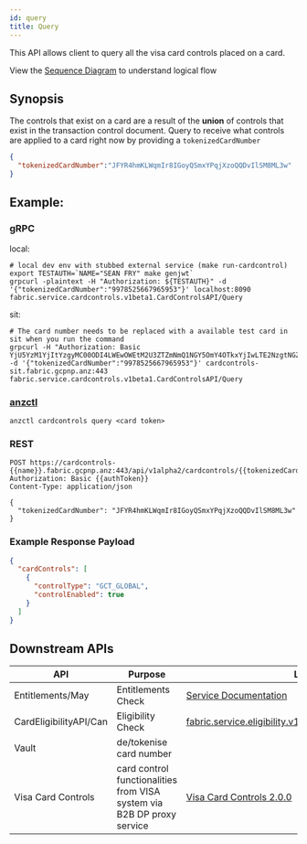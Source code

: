```yaml
---
id: query
title: Query
---
```


This API allows client to query all the visa card controls placed on a card.

View the [Sequence Diagram](https://docs.fabric.gcpnp.anz/docs/services/Card-Controls/Card-Controls#cardcontrolsapi-query) to understand logical flow

## Synopsis
The controls that exist on a card are a result of the **union** of controls that exist in the transaction control document. Query to receive what controls are applied to a card right now by providing a `tokenizedCardNumber`

```json
{
  "tokenizedCardNumber":"JFYR4hmKLWqmIr8IGoyQSmxYPqjXzoQQDvIlSM8ML3w"
}
```


## Example:
### gRPC

local:
```shell script
# local dev env with stubbed external service (make run-cardcontrol)
export TESTAUTH=`NAME="SEAN FRY" make genjwt`
grpcurl -plaintext -H "Authorization: ${TESTAUTH}" -d '{"tokenizedCardNumber":"9978525667965953"}' localhost:8090  fabric.service.cardcontrols.v1beta1.CardControlsAPI/Query
```

sit:
```shell script
# The card number needs to be replaced with a available test card in sit when you run the command
grpcurl -H "Authorization: Basic YjU5YzM1YjItYzgyMC00ODI4LWEwOWEtM2U3ZTZmNmQ1NGY5OmY4OTkxYjIwLTE2NzgtNGZhNi05ODdjLTRhMjkwN2JjYzQ5OQ=="  -d '{"tokenizedCardNumber":"9978525667965953"}' cardcontrols-sit.fabric.gcpnp.anz:443 fabric.service.cardcontrols.v1beta1.CardControlsAPI/Query
```

### [anzctl](https://github.com/anzx/fabric-anzctl)

```shell script
anzctl cardcontrols query <card token>
```


### REST
```http request
POST https://cardcontrols-{{name}}.fabric.gcpnp.anz:443/api/v1alpha2/cardcontrols/{{tokenizedCardNumber}}/query
Authorization: Basic {{authToken}}
Content-Type: application/json

{
  "tokenizedCardNumber": "JFYR4hmKLWqmIr8IGoyQSmxYPqjXzoQQDvIlSM8ML3w"
}
```

### Example Response Payload
```json
{
  "cardControls": [
    {
      "controlType": "GCT_GLOBAL",
      "controlEnabled": true
    }
  ]
}
```

## Downstream APIs
| API                          | Purpose                                  | Link
|------------------------------|------------------------------------------|--------------------------
| Entitlements/May             | Entitlements Check                       | [Service Documentation](https://docs.fabric.gcpnp.anz/docs/services/Entitlements/Entitlements)
| CardEligibilityAPI/Can       | Eligibility Check                        | [fabric.service.eligibility.v1beta1.CardEligibilityAPI/Can](https://docs.fabric.gcpnp.anz/docs/services/Card-Eligibility/Card-Eligibility#cardeligibilityapi-can)
| Vault                 | de/tokenise card number                  |
| Visa Card Controls           | card control functionalities from VISA system via B2B DP proxy service | [Visa Card Controls 2.0.0](https://apiau182devprt01.dev.anz/eapicorp01/sb/node/32513)
